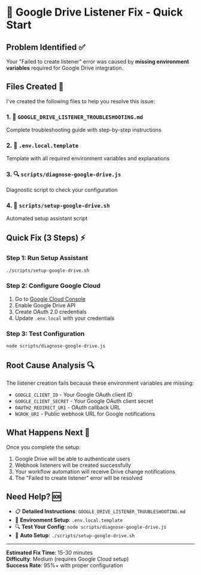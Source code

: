 # 🔧 Google Drive Listener Fix - Quick Start

## Problem Identified ✅
Your "Failed to create listener" error was caused by **missing environment variables** required for Google Drive integration.

## Files Created 📁
I've created the following files to help you resolve this issue:

### 1. 📖 `GOOGLE_DRIVE_LISTENER_TROUBLESHOOTING.md`
Complete troubleshooting guide with step-by-step instructions

### 2. 🔧 `.env.local.template` 
Template with all required environment variables and explanations

### 3. 🔍 `scripts/diagnose-google-drive.js`
Diagnostic script to check your configuration

### 4. 🚀 `scripts/setup-google-drive.sh`
Automated setup assistant script

## Quick Fix (3 Steps) ⚡

### Step 1: Run Setup Assistant
```bash
./scripts/setup-google-drive.sh
```

### Step 2: Configure Google Cloud
1. Go to [Google Cloud Console](https://console.cloud.google.com/)
2. Enable Google Drive API
3. Create OAuth 2.0 credentials
4. Update `.env.local` with your credentials

### Step 3: Test Configuration
```bash
node scripts/diagnose-google-drive.js
```

## Root Cause Analysis 🔍

The listener creation fails because these environment variables are missing:

- `GOOGLE_CLIENT_ID` - Your Google OAuth client ID
- `GOOGLE_CLIENT_SECRET` - Your Google OAuth client secret  
- `OAUTH2_REDIRECT_URI` - OAuth callback URL
- `NGROK_URI` - Public webhook URL for Google notifications

## What Happens Next 🎯

Once you complete the setup:
1. Google Drive will be able to authenticate users
2. Webhook listeners will be created successfully
3. Your workflow automation will receive Drive change notifications
4. The "Failed to create listener" error will be resolved

## Need Help? 🆘

- 📋 **Detailed Instructions**: `GOOGLE_DRIVE_LISTENER_TROUBLESHOOTING.md`
- 🔧 **Environment Setup**: `.env.local.template`
- 🔍 **Test Your Config**: `node scripts/diagnose-google-drive.js`
- 🚀 **Auto Setup**: `./scripts/setup-google-drive.sh`

---

**Estimated Fix Time**: 15-30 minutes  
**Difficulty**: Medium (requires Google Cloud setup)  
**Success Rate**: 95%+ with proper configuration